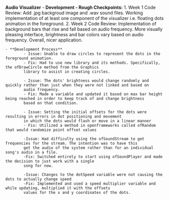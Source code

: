 **Audio Visualizer**
	- **Development - Rough Checkpoints:**
			1. Week 1 Code Review: Add .jpg backgroud image and .wav sound files. Working implementation of at
			least one component of the visualizer i.e. floating dots animation in the foreground.
			2. Week 2 Code Review: Implementation of background bars that rise and fall based on audio frequency.
			More visually pleasing interface, brightness and bar colors vary based on audio frequency. Overall, nicer application. 

	- **Development Process** 
			- Issue: Unable to draw circles to represent the dots in the foreground animation.
			- Fix: Had to use new library and its methods. Specifically, the ofDrawCircle method from the Graphics 
			library to assist in creating circles.
			
			- Issue: The dots' brightness would change randomly and quickly rather than just when they were not linked and based on
			audio frequency.
			- Fix: Made a variable and updated it based on max bar height being reached in order to keep track of and change brightness
			based on that condition.

			- Issue: Setting the initial offsets for the dots were resulting in errors in dot positioning and movement
			in which the dots would flash or move in a linear manner
			- Fix: Utilized a method in openframeworks called ofRandom that would randomize point offset values

			-Issue: Had difficulty using the ofSoundStream to get frequencies for the stream. The intention was to have this 
			get the audio of the system rather than for an individual song's audio in a file.
			-Fix: Switched entirely to start using ofSoundPlayer and made the decision to just work with a single
			song for now.

			-Issue: Changes to the dotSpeed variable were not causing the dots to actually change speed 
			-Fix: Implemented and used a speed multiplier variable and while updating, multiplied it with the offsets
			values for the x and y coordinates of the dots.
